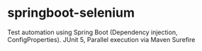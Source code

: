 # springboot-selenium

Test automation using Spring Boot (Dependency injection, ConfigProperties). JUnit 5, Parallel execution via Maven Surefire  
